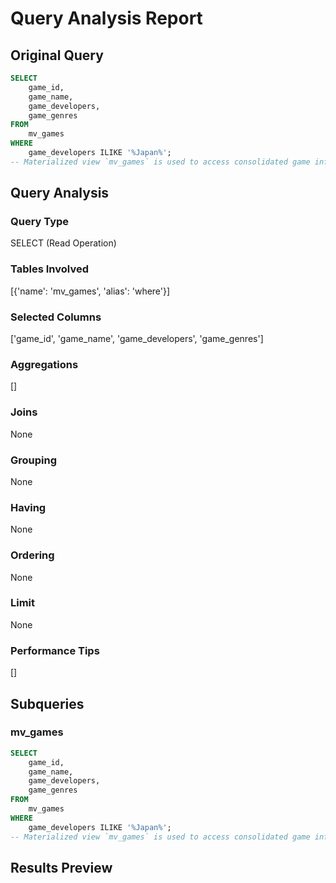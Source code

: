 # Query Analysis Report

## Original Query
```sql
SELECT 
    game_id, 
    game_name, 
    game_developers, 
    game_genres
FROM 
    mv_games
WHERE 
    game_developers ILIKE '%Japan%';
-- Materialized view `mv_games` is used to access consolidated game information efficiently.
```

## Query Analysis

### Query Type
SELECT (Read Operation)

### Tables Involved
[{'name': 'mv_games', 'alias': 'where'}]

### Selected Columns
['game_id', 'game_name', 'game_developers', 'game_genres']

### Aggregations
[]

### Joins
None

### Grouping
None

### Having
None

### Ordering
None

### Limit
None

### Performance Tips
[]

## Subqueries

### mv_games
```sql
SELECT 
    game_id, 
    game_name, 
    game_developers, 
    game_genres
FROM 
    mv_games
WHERE 
    game_developers ILIKE '%Japan%';
-- Materialized view `mv_games` is used to access consolidated game information efficiently.
```

## Results Preview
